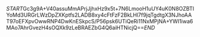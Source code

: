 $START$Gc3g9A+V40assuMmAPrjJjhxHz9x5t+7N6LmooH1uUY4uK0N8OZBTIYoMd3URGrLWzDpZXKptfs2LADB8xy4cFtFzF2BkLHl7f9jqTgdtgX3NJhoAAT97oEFXpvOwwRNP4DwKnESkpcS/P56psk6UTiQeRi11NxMPjNA+YWI1iwa6MAo7AhrGvezH4sOQXk9zLeBRAEZbG4Q6aiHTNicjQ==$END$